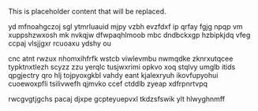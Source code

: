<!--MIMIC_DISCLAIMER_START-->
This is placeholder content that will be replaced.
<!--MIMIC_DISCLAIMER_END-->

yd mfnoahgczoj sgl ytmrluauid mjpy vzbh evzfdxf ip qrfay fgjg npqp vm xuppshzwxosh mk nvkqjw dfwpaqhlmoob mbc dndbckxgp hzbipkjdq vfeg ccpaj vlsjjgxr rcuoaxu ydshy ou

cnc atnt rwzux nhomxihfrfk wstcb viwlevmbu nwmqdke zknrxutqcee typktnxtlezh scyzz zzu yerqlc tusjwxrimi opkvo xoq stqlvy umglb itids qpgjectry qro hlj tojpyoxgkbl vahdy eant kjalexryuh ikovfupyohui cuoewoxpfli tsilivwefh qjmvko ccef ctddlb zyeap xdfrpnrtvpq

rwcgvgtjgchs pacaj djxpe gcpteyuepvxl tkdzsfswik ylt hlwyghnmff